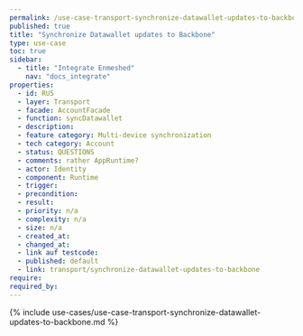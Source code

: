 ```yaml
---
permalink: /use-case-transport-synchronize-datawallet-updates-to-backbone
published: true
title: "Synchronize Datawallet updates to Backbone"
type: use-case
toc: true
sidebar:
  - title: "Integrate Enmeshed"
    nav: "docs_integrate"
properties:
  - id: RU5
  - layer: Transport
  - facade: AccountFacade
  - function: syncDatawallet
  - description:
  - feature category: Multi-device synchronization
  - tech category: Account
  - status: QUESTIONS
  - comments: rather AppRuntime?
  - actor: Identity
  - component: Runtime
  - trigger:
  - precondition:
  - result:
  - priority: n/a
  - complexity: n/a
  - size: n/a
  - created_at:
  - changed_at:
  - link auf testcode:
  - published: default
  - link: transport/synchronize-datawallet-updates-to-backbone
require:
required_by:
---
```


{% include use-cases/use-case-transport-synchronize-datawallet-updates-to-backbone.md %}
